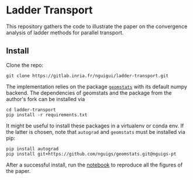 # Ladder Transport

This repository gathers the code to illustrate the paper on the convergence analysis of ladder methods for parallel transport.

## Install

Clone the repo:

```
git clone https://gitlab.inria.fr/nguigui/ladder-transport.git
```

The implementation relies on the package [`geomstats`](http://geomstats.ai) with its default numpy backend. The dependencies
of geomstats and the package from the author's fork can be installed via

```
cd ladder-transport
pip install -r requirements.txt
```

It might be useful to install these packages in a virtualenv or conda env. If the latter is chosen,
note that `autograd` and `geomstats` must be installed via pip:

```
pip install autograd
pip install git+https://github.com/nguigs/geomstats.git@nguigs-pt
```

After a successful install, run the [notebook](Convergence%20Analysis.ipynb) to reproduce all the figures of the paper.